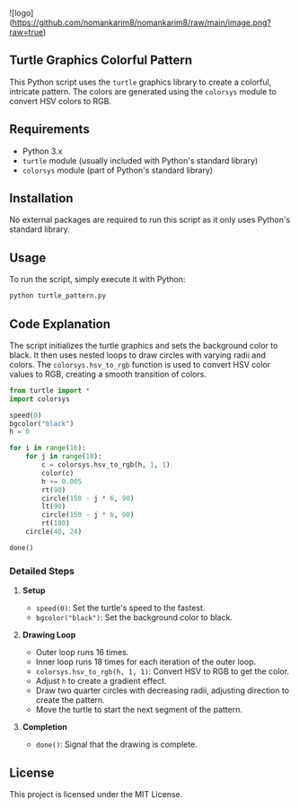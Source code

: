 
![logo] (https://github.com/nomankarim8/nomankarim8/raw/main/image.png?raw=true)

## Turtle Graphics Colorful Pattern

This Python script uses the `turtle` graphics library to create a colorful, intricate pattern. The colors are generated using the `colorsys` module to convert HSV colors to RGB.

## Requirements

- Python 3.x
- `turtle` module (usually included with Python's standard library)
- `colorsys` module (part of Python's standard library)

## Installation

No external packages are required to run this script as it only uses Python's standard library.

## Usage

To run the script, simply execute it with Python:

```sh
python turtle_pattern.py
```

## Code Explanation

The script initializes the turtle graphics and sets the background color to black. It then uses nested loops to draw circles with varying radii and colors. The `colorsys.hsv_to_rgb` function is used to convert HSV color values to RGB, creating a smooth transition of colors.

```python
from turtle import *
import colorsys

speed(0)
bgcolor("black")
h = 0

for i in range(16):
    for j in range(18):
        c = colorsys.hsv_to_rgb(h, 1, 1)
        color(c)
        h += 0.005
        rt(90)
        circle(150 - j * 6, 90)
        lt(90)
        circle(150 - j * 6, 90)
        rt(180)
    circle(40, 24)

done()
```

### Detailed Steps

1. **Setup**
   - `speed(0)`: Set the turtle's speed to the fastest.
   - `bgcolor("black")`: Set the background color to black.

2. **Drawing Loop**
   - Outer loop runs 16 times.
   - Inner loop runs 18 times for each iteration of the outer loop.
   - `colorsys.hsv_to_rgb(h, 1, 1)`: Convert HSV to RGB to get the color.
   - Adjust `h` to create a gradient effect.
   - Draw two quarter circles with decreasing radii, adjusting direction to create the pattern.
   - Move the turtle to start the next segment of the pattern.

3. **Completion**
   - `done()`: Signal that the drawing is complete.

## License

This project is licensed under the MIT License.
```

